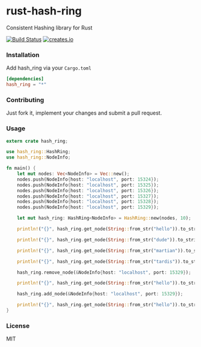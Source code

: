 rust-hash-ring
================

Consistent Hashing library for Rust

[![Build Status](https://travis-ci.org/mattnenterprise/rust-hash-ring.svg)](https://travis-ci.org/mattnenterprise/rust-hash-ring)
[![creates.io](http://meritbadge.herokuapp.com/hash_ring)](https://crates.io/crates/hash_ring)

### Installation

Add hash_ring via your `Cargo.toml`
```toml
[dependencies]
hash_ring = "*"
```

### Contributing
 Just fork it, implement your changes and submit a pull request.

### Usage
```rust
extern crate hash_ring;

use hash_ring::HashRing;
use hash_ring::NodeInfo;

fn main() {
    let mut nodes: Vec<NodeInfo> = Vec::new();
    nodes.push(NodeInfo{host: "localhost", port: 15324});
    nodes.push(NodeInfo{host: "localhost", port: 15325});
    nodes.push(NodeInfo{host: "localhost", port: 15326});
    nodes.push(NodeInfo{host: "localhost", port: 15327});
    nodes.push(NodeInfo{host: "localhost", port: 15328});
    nodes.push(NodeInfo{host: "localhost", port: 15329});

    let mut hash_ring: HashRing<NodeInfo> = HashRing::new(nodes, 10);

    println!("{}", hash_ring.get_node(String::from_str("hello")).to_string());

    println!("{}", hash_ring.get_node(String::from_str("dude")).to_string());

    println!("{}", hash_ring.get_node(String::from_str("martian")).to_string());

    println!("{}", hash_ring.get_node(String::from_str("tardis")).to_string());

    hash_ring.remove_node(&NodeInfo{host: "localhost", port: 15329});

    println!("{}", hash_ring.get_node(String::from_str("hello")).to_string());

    hash_ring.add_node(&NodeInfo{host: "localhost", port: 15329});

    println!("{}", hash_ring.get_node(String::from_str("hello")).to_string());
}
```

### License

MIT
